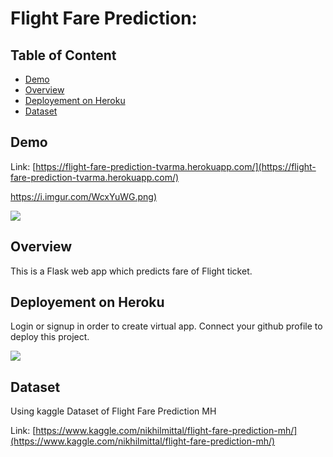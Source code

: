 # Flight Fare Prediction: 

## Table of Content
  * [Demo](#demo)
  * [Overview](#overview)
  * [Deployement on Heroku](#deployement-on-heroku)
  * [Dataset](#Dataset)



## Demo
Link: [https://flight-fare-prediction-tvarma.herokuapp.com/](https://flight-fare-prediction-tvarma.herokuapp.com/)

[https://i.imgur.com/WcxYuWG.png)](https://flight-fare-prediction-tvarma.herokuapp.com/)

[![](https://i.imgur.com/p0aeL6c.png)](https://flight-fare-prediction-tvarma.herokuapp.com/)

## Overview
This is a Flask web app which predicts fare of Flight ticket.


## Deployement on Heroku
Login or signup in order to create virtual app. Connect your github profile to deploy this project.

[![](https://i.imgur.com/dKmlpqX.png)](https://heroku.com)


## Dataset
Using kaggle Dataset of  Flight Fare Prediction MH

Link: [https://www.kaggle.com/nikhilmittal/flight-fare-prediction-mh/](https://www.kaggle.com/nikhilmittal/flight-fare-prediction-mh/)



